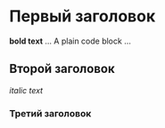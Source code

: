 # Первый заголовок
**bold text**
...
A plain code block
...
## Второй заголовок
_italic text_
### Третий заголовок
